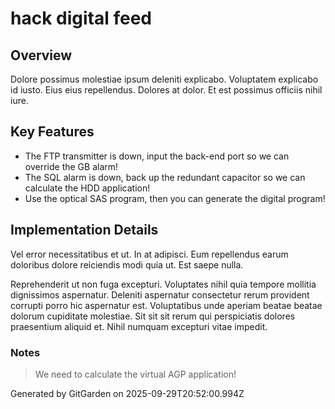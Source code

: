 # hack digital feed

## Overview
Dolore possimus molestiae ipsum deleniti explicabo. Voluptatem explicabo id iusto. Eius eius repellendus. Dolores at dolor. Et est possimus officiis nihil iure.

## Key Features
- The FTP transmitter is down, input the back-end port so we can override the GB alarm!
- The SQL alarm is down, back up the redundant capacitor so we can calculate the HDD application!
- Use the optical SAS program, then you can generate the digital program!

## Implementation Details
Vel error necessitatibus et ut. In at adipisci. Eum repellendus earum doloribus dolore reiciendis modi quia ut. Est saepe nulla.
 Reprehenderit ut non fuga excepturi. Voluptates nihil quia tempore mollitia dignissimos aspernatur. Deleniti aspernatur consectetur rerum provident corrupti porro hic aspernatur est. Voluptatibus unde aperiam beatae beatae dolorum cupiditate molestiae. Sit sit sit rerum qui perspiciatis dolores praesentium aliquid et. Nihil numquam excepturi vitae impedit.

### Notes
> We need to calculate the virtual AGP application!

Generated by GitGarden on 2025-09-29T20:52:00.994Z